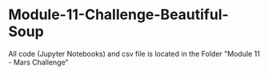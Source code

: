 # Module-11-Challenge-Beautiful-Soup

All code (Jupyter Notebooks) and csv file is located in the Folder "Module 11 - Mars Challenge"